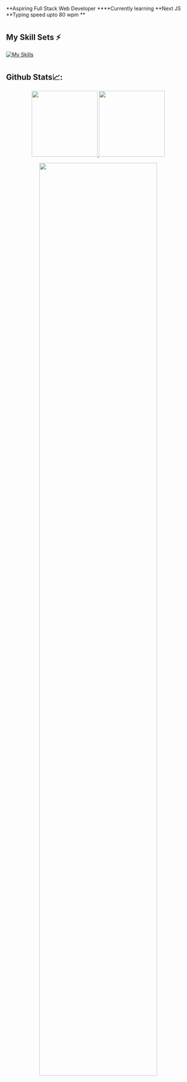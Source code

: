 **Aspiring Full Stack Web Developer
****Currently learning **Next JS
**Typing speed upto 80 wpm
**
#
## My Skill Sets ⚡
[![My Skills](https://skillicons.dev/icons?i=html,css,js,react,py,github,ai,bootstrip,npm,yarn,vite&perline=4)](https://skillicons.dev)

#
## Github Stats📈:
<p align="center">
    <a href="https://github.com/Javed-Malik">
        <img height="180em" src="https://github-readme-stats-git-masterrstaa-rickstaa.vercel.app/api?username=Javed-Malik&show_icons=true&theme=gotham&include_all_commits=true&count_private=true&hide_border=true"/>
        <img height="180em" src="https://github-readme-stats-eight-theta.vercel.app/api/top-langs/?username=Javed-Malik&langs_count=12&layout=compact&langs_count=8&theme=gotham&include_all_commits=true&count_private=true&hide_border=true" />
    </a>
</p>

<p align="center">
   <a href="https://github.com/arhamansari11"> 
     <img width="80%" src="https://github-readme-streak-stats.herokuapp.com/?user=Javed-Malik&show_icons=true&locale=en&layout=demo&theme=gotham&hide_border=true" /> 
   </a>  
 </p>

<br>

#
